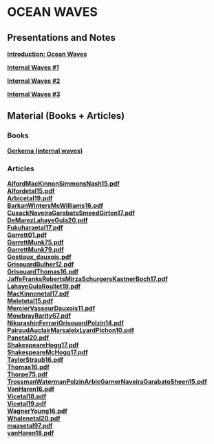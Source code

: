 

#  OCEAN WAVES

##  Presentations and Notes



**[Introduction: Ocean Waves ][c1]**  

  [c1]: internal-waves-1.pdf


**[Internal Waves #1 ][c2]**  

  [c2]: internal-waves-2.pdf


**[Internal Waves #2 ][c3]**  

  [c3]: internal-waves-3.pdf

**[Internal Waves #3 ][c4]**  

  [c4]: internal-waves-4.pdf
  
<!---

**[Internal Waves #3 ][c4]**  

  [c4]: 3_Ondes_2020.pdf


**[Internal Waves #4 ][c5]**  

  [c5]: 4_Ondes_2020.pdf
  
  

 
**[Notes #1 and #2 ][n1]**  

  [n1]: cours1.pdf
  
  
   
**[Notes #3 ][n1]**  

  [n2]: cours3_notes.pdf
  

  
**[Notes #2 ][n2]**  

  [n2]: cours2_notes.pdf
  
**[Notes #3 ][n3]**  

  [n3]: cours3_notes.pdf
-->





##  Material (Books + Articles)

###  Books


**[Gerkema (internal waves)][p2]**  

  [p2]: gerkema.pdf


###  Articles

**[AlfordMacKinnonSimmonsNash15.pdf][p3]**  
**[Alfordetal15.pdf][p4]**  
**[Arbicetal19.pdf][p5]**  
**[BarkanWintersMcWilliams16.pdf][p6]**  
**[CusackNaveiraGarabatoSmeedGirton17.pdf][p7]**  
**[DeMarezLahayeGula20.pdf][p8]**  
**[Fukuharaetal17.pdf][p9]**  
**[Garrett01.pdf][p10]**  
**[GarrettMunk75.pdf][p11]**  
**[GarrettMunk79.pdf][p12]**  
**[Gostiaux_dauxois.pdf][p13]**  
**[GrisouardBulher12.pdf][p14]**  
**[GrisouardThomas16.pdf][p15]**  
**[JaffeFranksRobertsMirzaSchurgersKastnerBoch17.pdf][p16]**  
**[LahayeGulaRoullet19.pdf][p17]**  
**[MacKinnonetal17.pdf][p18]**  
**[Meletetal15.pdf][p19]**  
**[MercierVasseurDauxois11.pdf][p20]**  
**[MowbrayRarity67.pdf][p21]**  
**[NikurashinFerrariGrisouardPolzin14.pdf][p22]**  
**[PairaudAuclairMarsaleixLyardPichon10.pdf][p23]**  
**[Panetal20.pdf][p24]**  
**[ShakespeareHogg17.pdf][p25]**  
**[ShakespeareMcHogg17.pdf][p26]**  
**[TaylorStraub16.pdf][p27]**  
**[Thomas16.pdf][p28]**  
**[Thorpe75.pdf][p29]**  
**[TrossmanWatermanPolzinArbicGarnerNaveiraGarabatoSheen15.pdf][p30]**  
**[VanHaren16.pdf][p31]**  
**[Vicetal18.pdf][p32]**  
**[Vicetal19.pdf][p33]**  
**[WagnerYoung16.pdf][p34]**  
**[Whalenetal20.pdf][p35]**  
**[maasetal97.pdf][p36]**  
**[vanHaren18.pdf][p37]**  
  
  [p3]: AlfordMacKinnonSimmonsNash15.pdf
  [p4]: Alfordetal15.pdf
  [p5]: Arbicetal19.pdf
  [p6]: BarkanWintersMcWilliams16.pdf
  [p7]: CusackNaveiraGarabatoSmeedGirton17.pdf
  [p8]: DeMarezLahayeGula20.pdf
  [p9]: Fukuharaetal17.pdf
  [p10]: Garrett01.pdf
  [p11]: GarrettMunk75.pdf
  [p12]: GarrettMunk79.pdf
  [p13]: Gostiaux_dauxois.pdf
  [p14]: GrisouardBulher12.pdf
  [p15]: GrisouardThomas16.pdf
  [p16]: JaffeFranksRobertsMirzaSchurgersKastnerBoch17.pdf
  [p17]: LahayeGulaRoullet19.pdf
  [p18]: MacKinnonetal17.pdf
  [p19]: Meletetal15.pdf
  [p20]: MercierVasseurDauxois11.pdf
  [p21]: MowbrayRarity67.pdf
  [p22]: NikurashinFerrariGrisouardPolzin14.pdf
  [p23]: PairaudAuclairMarsaleixLyardPichon10.pdf
  [p24]: Panetal20.pdf
  [p25]: ShakespeareHogg17.pdf
  [p26]: ShakespeareMcHogg17.pdf
  [p27]: TaylorStraub16.pdf
  [p28]: Thomas16.pdf
  [p29]: Thorpe75.pdf
  [p30]: TrossmanWatermanPolzinArbicGarnerNaveiraGarabatoSheen15.pdf
  [p31]: VanHaren16.pdf
  [p32]: Vicetal18.pdf
  [p33]: Vicetal19.pdf
  [p34]: WagnerYoung16.pdf
  [p35]: Whalenetal20.pdf
  [p36]: maasetal97.pdf
  [p37]: vanHaren18.pdf
  
  
  